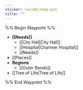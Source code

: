 ```yaml
---
sticker: lucide//map-pin
title: ""
---
```

%% Begin Waypoint %%
- **[[Needs]]**
	- [[City Hall|City Hall]]
	- [[Hospital|Charmer Hospital]]
	- [[Needs]]
- [[Places]]
- **Regions**
	- [[Outer Bends]]
- [[Tree of Life|Tree of Life]]

%% End Waypoint %%